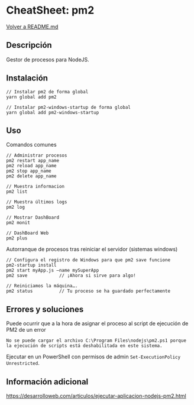 # CheatSheet: pm2

[Volver a README.md](README.md)

## Descripción

Gestor de procesos para NodeJS.

## Instalación

```
// Instalar pm2 de forma global
yarn global add pm2

// Instalar pm2-windows-startup de forma global
yarn global add pm2-windows-startup
```

## Uso

Comandos comunes

```
// Administrar procesos    
pm2 restart app_name 
pm2 reload app_name
pm2 stop app_name
pm2 delete app_name

// Muestra informacion 
pm2 list

// Muestra últimos logs 
pm2 log

// Mostrar DashBoard  
pm2 monit

// DashBoard Web
pm2 plus
```

Autorranque de procesos tras reiniciar el servidor (sistemas windows)

```
// Configura el registro de Windows para que pm2 save funcione
pm2-startup install 
pm2 start myApp.js –name mySuperApp
pm2 save            // ¡Ahora si sirve para algo!

// Reiniciamos la máquina….
pm2 status          // Tu proceso se ha guardado perfectamente
```

## Errores y soluciones

Puede ocurrir que a la hora de asignar el proceso al script de ejecución de PM2 de un error 

```
No se puede cargar el archivo C:\Program Files\nodejs\pm2.ps1 porque la ejecución de scripts está deshabilitada en este sistema.
```

Ejecutar en un PowerShell con permisos de admin `Set-ExecutionPolicy Unrestricted`.

## Información adicional

https://desarrolloweb.com/articulos/ejecutar-aplicacion-nodejs-pm2.html
